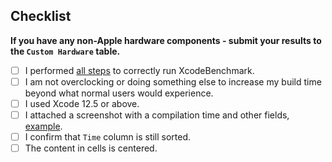 ## Checklist

**If you have any non-Apple hardware components - submit your results to the `Custom Hardware` table.**

* [ ] I performed [all steps](https://github.com/devMEremenko/XcodeBenchmark#before-each-test) to correctly run XcodeBenchmark.
* [ ] I am not overclocking or doing something else to increase my build time beyond what normal users would experience.
* [ ] I used Xcode 12.5 or above.
* [ ] I attached a screenshot with a compilation time and other fields, [example](img/contribution-example.png).
* [ ] I confirm that `Time` column is still sorted.
* [ ] The content in cells is centered.